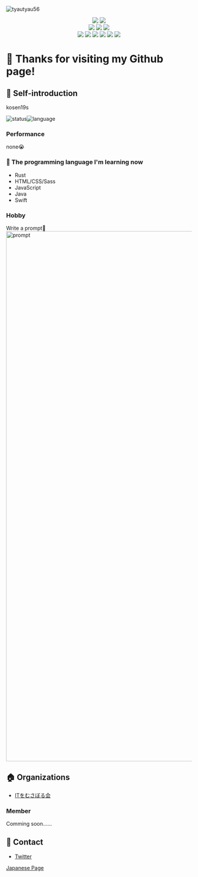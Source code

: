 ![tyautyau56](https://user-images.githubusercontent.com/57137136/91638520-1ee51d80-ea4b-11ea-9338-a9a536490cb5.png)

<div align="center">
<img src="https://img.shields.io/badge/age-16-9cf.svg?style=flat"></img>
<img src="https://img.shields.io/badge/たけのこ派orきのこ派-平和主義-success.svg?style=flat"></img><br>
<img src="https://img.shields.io/badge/OS-macOS-critical.svg?style=flat"></img>
<img src="https://img.shields.io/badge/Apple-respect-orange.svg?style=flat&logo=Apple"></img>
<img src="https://img.shields.io/badge/Mac-Love-ff69b4.svg?style=flat"></img><br>
<img src="https://img.shields.io/badge/Java-Well-brightgreen.svg?style=flat&logo=Java"></img>
<img src="https://img.shields.io/badge/HTML-Well-information.svg?style=flat&logo=HTML5"></img>
<img src="https://img.shields.io/badge/JavaScript-Well-brightgreen.svg?style=flat&logo=JavaScript"></img>
<img src="https://img.shields.io/badge/Swift-Soso-important.svg?style=flat&logo=Swift"></img>
<img src="https://img.shields.io/badge/Rust-Soso-important.svg?style=flat&logo=Rust"></img>
<img src="https://img.shields.io/badge/PRO-になりたい-blueviolet.svg?style=flat"></img>
</div>


# :wave: Thanks for visiting my Github page!

## :tada: Self-introduction

kosen19s

![status](https://github-readme-stats.vercel.app/api?username=YanagiTakafumi&count_private=true&theme=vision-friendly-dark&show_icons=true)![language](https://github-readme-stats.vercel.app/api/top-langs/?username=YanagiTakafumi&layout=compact&theme=vision-friendly-dark)

### Performance

none:sob:

### :book: The programming language I'm learning now

* Rust
* HTML/CSS/Sass
* JavaScript
* Java
* Swift

### Hobby

Write a prompt:heartbeat:<br>
<img width="1440" alt="prompt" src="https://user-images.githubusercontent.com/57137136/86988524-654c9780-c1d3-11ea-913b-d6c234a8692c.png">

## :house: Organizations

* [ITをむさぼる会](https://github.com/tokuyama-it)

### Member

Comming soon......

## :postbox: Contact

* [Twitter](https://twitter.com/x7jkUzTfgbF4gBd)

[Japanese Page](https://github.com/YanagiTakafumi/YanagiTakafumi/blob/master/README_Ja.md)
